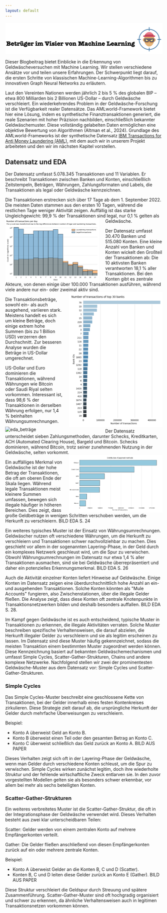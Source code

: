 ```yaml
---
layout: default
---
```


![Banner](assets/banner.png)

<!-- [IBM Datensatz Money Laundering](https://www.kaggle.com/datasets/ealtman2019/ibm-transactions-for-anti-money-laundering-aml). -->

<!-- <img src="assets/eda_tage.png" alt="Example" style="float: left; margin-right: 20px; width: 300px;"> -->
<!-- <img src="assets/eda_tage.png" alt="Example" style="float: right; margin-left: 20px; width: 300px;"> -->


Dieser Blogbeitrag bietet Einblicke in die Erkennung von Geldwäscheversuchen mit Machine Learning. Wir stellen verschiedene Ansätze vor und teilen unsere Erfahrungen. Der Schwerpunkt liegt darauf, die ersten Schritte von klassischen Machine-Learning-Algorithmen bis zu innovativen Graph Neural Networks zu erläutern. 

Laut den Vereinten Nationen werden jährlich 2 bis 5 % des globalen BIP – etwa 800 Milliarden bis 2 Billionen US-Dollar – durch Geldwäsche verschleiert. Ein wiederkehrendes Problem in der Geldwäsche-Forschung ist die Verfügbarkeit realer Datensätze. Das AMLworld-Framework bietet hier eine Lösung, indem es synthetische Finanztransaktionen generiert, die reale Szenarien mit hoher Präzision nachbilden, einschließlich bekannter Geldwäschemuster. Diese vollständig gelabelten Daten ermöglichen eine objektive Bewertung von Algorithmen (Altman et al., 2024). Grundlage des AMLworld-Frameworks ist der synthetische Datensatz [IBM Transactions for Anti Money Laundering (AML)](https://www.kaggle.com/datasets/ealtman2019/ibm-transactions-for-anti-money-laundering-aml), mit dem auch wir in unserem Projekt arbeiteten und den wir im nächsten Kapitel vorstellen.

## Datensatz und EDA

Der Datensatz umfasst 5.078.345 Transaktionen und 11 Variablen. Er beschreibt Transaktionen zwischen Banken und Konten, einschließlich Zeitstempeln, Beträgen, Währungen, Zahlungsformaten und Labels, die Transaktionen als legal oder Geldwäsche kennzeichnen.

Die Transaktionen erstrecken sich über 17 Tage ab dem 1. September 2022. Die meisten Daten stammen aus den ersten 10 Tagen, während die restlichen Tage weniger Aktivität zeigen. Auffällig ist das starke Ungleichgewicht: 99,9 % der Transaktionen sind legal, nur 0,1 % gelten als Geldwäsche. 
<img src="assets/eda_tage.png" alt="eda_tage" class="hover-zoom" style="float: left; margin-right: 20px; width: 300px;">

Der Datensatz umfasst 30.470 Banken und 515.080 Konten. Eine kleine Anzahl von Banken und Konten wickelt den Großteil der Transaktionen ab: Die 10 aktivsten Banken verantworten 18,1 % aller Transaktionen. Bei den Konten gibt es zentrale Akteure, von denen einige über 100.000 Transaktionen ausführen, während viele andere nur ein- oder zweimal aktiv sind.
<img src="assets/eda_top30banken.png" alt="eda_top30banken" style="float: right; margin-left: 20px; width: 300px;">

Die Transaktionsbeträge, sowohl ein- als auch ausgehend, variieren stark. Meistens handelt es sich um kleine Beträge, doch einige extrem hohe Summen (bis zu 1 Billion USD) verzerren den Durchschnitt. Zur besseren Analyse wurden die Beträge in US-Dollar umgerechnet. 
<img src="assets/eda_beträge.png" alt="eda_beträge" style="float: left; margin-right: 20px; width: 300px;">

US-Dollar und Euro dominieren die Transaktionen, während Währungen wie Bitcoin oder Saudi Riyal selten vorkommen. Interessant ist, dass 98,6 % der Transaktionen in derselben Währung erfolgen, nur 1,4 % beinhalten Währungsumrechnungen.

Der Datensatz unterscheidet sieben Zahlungsmethoden, darunter Schecks, Kreditkarten, ACH (Automated Clearing House), Bargeld und Bitcoin. Schecks dominieren, während Bitcoin, trotz seiner zunehmenden Nutzung in der Geldwäsche, selten vorkommt. 
<img src="assets/eda_zahlungsformat.png" alt="eda_zahlungsformat" style="float: right; margin-left: 20px; width: 300px;">

Ein auffälliges Merkmal von Geldwäsche ist der hohe Betrag der Transaktionen, die oft am oberen Ende der Skala liegen. Während legale Transaktionen meist kleinere Summen umfassen, bewegen sich illegale häufiger in höheren Bereichen. Dies zeigt, dass große Geldbeträge in wenigen Schritten verschoben werden, um die Herkunft zu verschleiern. BILD EDA S. 24

Ein weiteres typisches Muster ist der Einsatz von Währungsumrechnungen. Geldwäscher nutzen oft verschiedene Währungen, um die Herkunft zu verschleiern und Transaktionen schwer nachvollziehbar zu machen. Dies geschieht vor allem in der sogenannten Layering-Phase, in der Geld durch ein komplexes Netzwerk geschleust wird, um die Spur zu verwischen. Obwohl Währungsumrechnungen im Datensatz nur etwa 1,4 % aller Transaktionen ausmachen, sind sie bei Geldwäsche überrepräsentiert und daher ein potenzielles Erkennungsmerkmal. BILD EDA S. 26

Auch die Aktivität einzelner Konten liefert Hinweise auf Geldwäsche. Einige Konten im Datensatz zeigen eine überdurchschnittlich hohe Anzahl an ein- und ausgehenden Transaktionen. Solche Konten könnten als "Mule Accounts" fungieren, also Zwischenstationen, über die illegale Gelder fließen. Die Analyse zeigt, dass diese Konten oft zentrale Knotenpunkte in Transaktionsnetzwerken bilden und deshalb besonders auffallen. BILD EDA S. 28.

Im Kampf gegen Geldwäsche ist es auch entscheidend, typische Muster in Transaktionen zu erkennen, die illegale Aktivitäten verraten. Solche Muster beschreiben spezifische Verhaltensweisen, die darauf abzielen, die Herkunft illegaler Gelder zu verschleiern und sie als legitim erscheinen zu lassen. Im Datensatz sind diese Muster häufig gekennzeichnet, sodass die meisten Transaktion einem bestimmten Muster zugeordnet werden können. Diese Kennzeichnung basiert auf bekannten Geldwäschemechanismen und umfasst Simple Cycles, Scatter-Gather-Strukturen, Chains und andere komplexe Netzwerke. Nachfolgend stellen wir zwei der prominentesten Geldwäsche-Muster aus dem Datensatz vor: Simple Cycles und Scatter-Gather-Strukturen. 

### Simple Cycles
Das Simple Cycles-Muster beschreibt eine geschlossene Kette von Transaktionen, bei der Gelder innerhalb eines festen Kontenkreises zirkulieren. Diese Strategie zielt darauf ab, die ursprüngliche Herkunft der Gelder durch mehrfache Überweisungen zu verschleiern. 

Beispiel:
- Konto A überweist Geld an Konto B. 
- Konto B überweist einen Teil oder den gesamten Betrag an Konto C. 
- Konto C überweist schließlich das Geld zurück an Konto A. 
BILD AUS PAPER

Dieses Verhalten zeigt sich oft in der Layering-Phase der Geldwäsche, wenn man Gelder durch verschiedene Konten schleust, um die Spur zu verwischen. Simple Cycles wirken zunächst legitim, doch ihre wiederholte Struktur und der fehlende wirtschaftliche Zweck entlarven sie. In den zuvor vorgestellten Modellen gelten sie als besonders schwer erkennbar, vor allem bei mehr als sechs beteiligten Konten.

### Scatter-Gather-Strukturen
Ein weiteres verbreitetes Muster ist die Scatter-Gather-Struktur, die oft in der Integrationsphase der Geldwäsche verwendet wird. Dieses Verhalten besteht aus zwei klar unterscheidbaren Teilen: 

Scatter: Gelder werden von einem zentralen Konto auf mehrere Empfängerkonten verteilt. 

Gather: Die Gelder fließen anschließend von diesen Empfängerkonten zurück auf ein oder mehrere zentrale Konten. 

Beispiel:
* Konto A überweist Gelder an die Konten B, C und D (Scatter). 
* Konten B, C und D leiten diese Gelder zurück an Konto E (Gather). 
BILD AUS PAPER

Diese Struktur verschleiert die Geldspur durch Streuung und spätere Zusammenführung. Scatter-Gather-Muster sind oft hochgradig organisiert und schwer zu erkennen, da ähnliche Verhaltensweisen auch in legitimen Transaktionsnetzen vorkommen können. 


